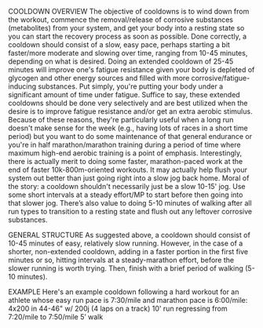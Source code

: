 COOLDOWN
OVERVIEW
The objective of cooldowns is to wind down from the workout, commence the removal/release of corrosive substances (metabolites) from your system, and get your body into a resting state so you can start the recovery process as soon as possible. Done correctly, a cooldown should consist of a slow, easy pace, perhaps starting a bit faster/more moderate and slowing over time, ranging from 10-45 minutes, depending on what is desired. Doing an extended cooldown of 25-45 minutes will improve one's fatigue resistance given your body is depleted of glycogen and other energy sources and filled with more corrosive/fatigue-inducing substances. Put simply, you're putting your body under a significant amount of time under fatigue. Suffice to say, these extended cooldowns should be done very selectively and are best utilized when the desire is to improve fatigue resistance and/or get an extra aerobic stimulus. Because of these reasons, they're particularly useful when a long run doesn't make sense for the week (e.g., having lots of races in a short time period) but you want to do some maintenance of that general endurance or you're in half marathon/marathon training during a period of time where maximum high-end aerobic training is a point of emphasis. Interestingly, there is actually merit to doing some faster, marathon-paced work at the end of faster 10k-800m-oriented workouts. It may actually help flush your system out better than just going right into a slow jog back home. Moral of the story: a cooldown shouldn't necessarily just be a slow 10-15' jog. Use some short intervals at a steady effort/MP to start before then going into that slower jog. There’s also value to doing 5-10 minutes of walking after all run types to transition to a resting state and flush out any leftover corrosive substances.

GENERAL STRUCTURE
As suggested above, a cooldown should consist of 10-45 minutes of easy, relatively slow running. However, in the case of a shorter, non-extended cooldown, adding in a faster portion in the first five minutes or so, hitting intervals at a steady-marathon effort, before the slower running is worth trying. Then, finish with a brief period of walking (5-10 minutes).

EXAMPLE
Here's an example cooldown following a hard workout for an athlete whose easy run pace is 7:30/mile and marathon pace is 6:00/mile:
4x200 in 44-46" w/ 200j (4 laps on a track)
10' run regressing from 7:20/mile to 7:50/mile
5’ walk
